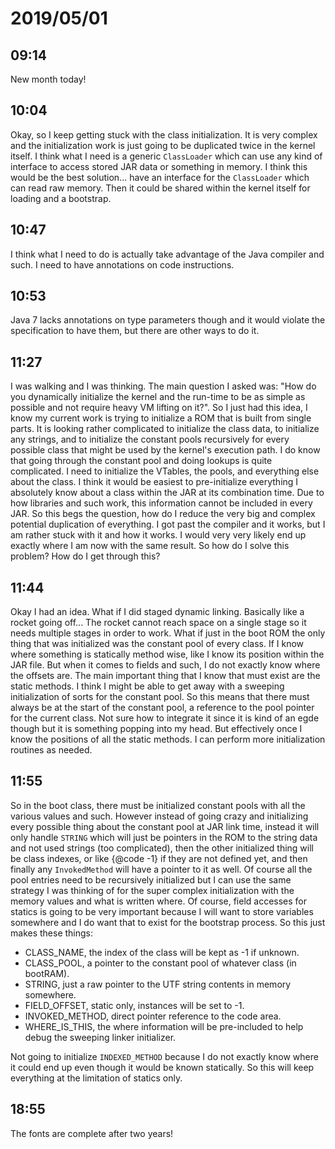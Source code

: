 # 2019/05/01

## 09:14

New month today!

## 10:04

Okay, so I keep getting stuck with the class initialization. It is very
complex and the initialization work is just going to be duplicated twice
in the kernel itself. I think what I need is a generic `ClassLoader` which
can use any kind of interface to access stored JAR data or something in
memory. I think this would be the best solution... have an interface for
the `ClassLoader` which can read raw memory. Then it could be shared within
the kernel itself for loading and a bootstrap.

## 10:47

I think what I need to do is actually take advantage of the Java compiler
and such. I need to have annotations on code instructions.

## 10:53

Java 7 lacks annotations on type parameters though and it would violate the
specification to have them, but there are other ways to do it.

## 11:27

I was walking and I was thinking. The main question I asked was:
"How do you dynamically initialize the kernel and the run-time to be as
simple as possible and not require heavy VM lifting on it?". So I just had
this idea, I know my current work is trying to initialize a ROM that is
built from single parts. It is looking rather complicated to initialize the
class data, to initialize any strings, and to initialize the constant pools
recursively for every possible class that might be used by the kernel's
execution path. I do know that going through the constant pool and doing
lookups is quite complicated. I need to initialize the VTables, the pools,
and everything else about the class. I think it would be easiest to
pre-initialize everything I absolutely know about a class within the JAR at
its combination time. Due to how libraries and such work, this information
cannot be included in every JAR. So this begs the question, how do I reduce
the very big and complex potential duplication of everything. I got past the
compiler and it works, but I am rather stuck with it and how it works. I would
very very likely end up exactly where I am now with the same result. So how
do I solve this problem? How do I get through this?

## 11:44

Okay I had an idea. What if I did staged dynamic linking. Basically like a
rocket going off... The rocket cannot reach space on a single stage so it
needs multiple stages in order to work. What if just in the boot ROM the only
thing that was initialized was the constant pool of every class. If I know
where something is statically method wise, like I know its position within
the JAR file. But when it comes to fields and such, I do not exactly know
where the offsets are. The main important thing that I know that must exist
are the static methods. I think I might be able to get away with a sweeping
initialization of sorts for the constant pool. So this means that there must
always be at the start of the constant pool, a reference to the pool pointer
for the current class. Not sure how to integrate it since it is kind of an
egde though but it is something popping into my head. But effectively once I
know the positions of all the static methods. I can perform more
initialization routines as needed.

## 11:55

So in the boot class, there must be initialized constant pools with all the
various values and such. However instead of going crazy and initializing
every possible thing about the constant pool at JAR link time, instead it will
only handle `STRING` which will just be pointers in the ROM to the string data
and not used strings (too complicated), then the other initialized thing will
be class indexes, or like {@code -1} if they are not defined yet, and then
finally any `InvokedMethod` will have a pointer to it as well. Of course all
the pool entries need to be recursively initialized but I can use the same
strategy I was thinking of for the super complex initialization with the
memory values and what is written where. Of course, field accesses for statics
is going to be very important because I will want to store variables somewhere
and I do want that to exist for the bootstrap process. So this just makes these
things:

 * CLASS_NAME, the index of the class will be kept as -1 if unknown.
 * CLASS_POOL, a pointer to the constant pool of whatever class (in bootRAM).
 * STRING, just a raw pointer to the UTF string contents in memory somewhere.
 * FIELD_OFFSET, static only, instances will be set to -1.
 * INVOKED_METHOD, direct pointer reference to the code area.
 * WHERE_IS_THIS, the where information will be pre-included to help debug the
   sweeping linker initializer.

Not going to initialize `INDEXED_METHOD` because I do not exactly know where
it could end up even though it would be known statically. So this will keep
everything at the limitation of statics only.

## 18:55

The fonts are complete after two years!
